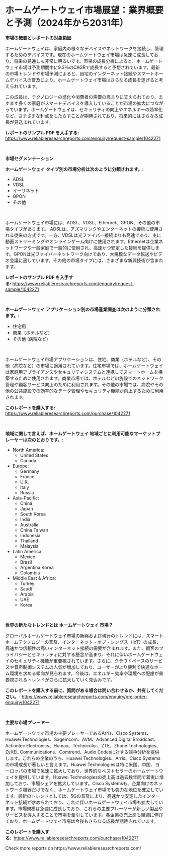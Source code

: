 <p><h1>ホームゲートウェイ市場展望：業界概要と予測（2024年から2031年）</h1></p><p><strong>市場の概要とレポートの対象範囲</strong></p>
<p><p>ホームゲートウェイは、家庭内の様々なデバイスやネットワークを接続し、管理するためのデバイスです。現在のホームゲートウェイ市場は急速に成長しており、将来の見通しも非常に明るいです。市場の成長分析によると、ホームゲートウェイ市場は予測期間中に9.3％のCAGRで成長すると予想されています。最新の市場トレンドや市場予測によると、自宅のインターネット接続やスマートホームデバイスの普及により、ホームゲートウェイ市場はさらなる成長を遂げると考えられています。</p><p>この成長は、テクノロジーの進化や消費者の需要の高まりに支えられており、ますます多くの家庭がスマートデバイスを導入していることが市場の拡大につながっています。ホームゲートウェイは、セキュリティの向上やエネルギーの効率化など、さまざまな利点をもたらすことが期待されており、将来的にはさらなる成長が見込まれています。</p></p>
<p><strong>レポートのサンプル PDF を入手する:</strong> <a href="https://www.reliableresearchreports.com/enquiry/request-sample/1042271">https://www.reliableresearchreports.com/enquiry/request-sample/1042271</a></p>
<p>&nbsp;</p>
<p><strong>市場セグメンテーション</strong></p>
<p><strong>ホームゲートウェイ タイプ別の市場分析は次のように分類されます。:</strong></p>
<p><ul><li>ADSL</li><li>VDSL</li><li>イーサネット</li><li>GPON</li><li>その他</li></ul></p>
<p>&nbsp;</p>
<p><p>ホームゲートウェイ市場には、ADSL、VDSL、Ethernet、GPON、その他の市場タイプがあります。 ADSLは、アズマリンクやエンターネットの接続に使用される従来の方式です。一方、VDSLは光ファイバー接続よりも高速であり、主に動画ストリーミングやオンラインゲーム向けに使用されます。Ethernetは企業ネットワークや一般家庭で一般的に使用され、高速かつ安定した接続を提供します。GPONは光ファイバーネットワーク向けであり、大規模なデータ転送やビデオ会議に適しています。その他の市場タイプには、さまざまな新興技術が含まれます。</p></p>
<p><strong>レポートのサンプル PDF を入手する:</strong>&nbsp;<a href="https://www.reliableresearchreports.com/enquiry/request-sample/1042271">https://www.reliableresearchreports.com/enquiry/request-sample/1042271</a></p>
<p>&nbsp;</p>
<p><strong> ホームゲートウェイ アプリケーション別の市場産業調査は次のように分類されます。:</strong></p>
<p><ul><li>住宅用</li><li>商業（ホテルなど）</li><li>その他 (病院など)</li></ul></p>
<p>&nbsp;</p>
<p><p>ホームゲートウェイ市場アプリケーションは、住宅、商業（ホテルなど）、その他（病院など）の市場に適用されています。住宅市場では、ホームゲートウェイは家庭用アプライアンスやセキュリティシステムと連携してスマートホームを構築するために使用されます。商業市場では、ホテルなどの施設でのネットワーク管理や顧客サービス向上のために利用されます。その他の市場では、病院やその他の公共施設での効率的なデータ管理やセキュリティ機能が向上するために利用されます。</p></p>
<p><strong>このレポートを購入する:</strong>&nbsp; <a href="https://www.reliableresearchreports.com/purchase/1042271">https://www.reliableresearchreports.com/purchase/1042271</a></p>
<p>&nbsp;</p>
<p><strong>地域に関して言えば、ホームゲートウェイ 地域ごとに利用可能なマーケットプレーヤーは次のとおりです。:</strong></p>
<p><ul>
    <li>
        North America:
        <ul>
            <li>United States</li>
            <li>Canada</li>
        </ul>
    </li>
    <li>
        Europe:
        <ul>
            <li>Germany</li>
            <li>France</li>
            <li>U.K.</li>
            <li>Italy</li>
            <li>Russia</li>
        </ul>
    </li>
    <li>
        Asia-Pacific:
        <ul>
            <li>China</li>
            <li>Japan</li>
            <li>South Korea</li>
            <li>India</li>
            <li>Australia</li>
            <li>China Taiwan</li>
            <li>Indonesia</li>
            <li>Thailand</li>
            <li>Malaysia</li>
        </ul>
    </li>
    <li>
        Latin America:
        <ul>
            <li>Mexico</li>
            <li>Brazil</li>
            <li>Argentina Korea</li>
            <li>Colombia</li>
        </ul>
    </li>
    <li>
        Middle East & Africa:
        <ul>
            <li>Turkey</li>
            <li>Saudi</li>
            <li>Arabia</li>
            <li>UAE</li>
            <li>Korea</li>
        </ul>
    </li>
    </ul></p>
<p>&nbsp;</p>
<p><strong>世界の新たなトレンドとは ホームゲートウェイ 市場？</strong></p>
<p><p>グローバルホームゲートウェイ市場の新興および現行のトレンドには、スマートホームテクノロジーの普及、インターネット・オブ・シングス（IoT）の成長、高速かつ信頼性の高いインターネット接続の需要が含まれます。また、顧客のプライバシーとセキュリティに対する懸念が高まり、それに伴いホームゲートウェイのセキュリティ機能が重要視されています。さらに、クラウドベースのサービスや音声制御システムの人気が増加しており、ユーザーがより便利で快適なホーム環境を求める傾向が見られます。今後は、エネルギー効率や環境への配慮が重要視されるトレンドがさらに拡大していく見込みです。</p></p>
<p><strong>このレポートを購入する前に、質問がある場合は問い合わせるか、共有してください。</strong>- <a href="https://www.reliableresearchreports.com/enquiry/pre-order-enquiry/1042271">https://www.reliableresearchreports.com/enquiry/pre-order-enquiry/1042271</a></p>
<p>&nbsp;</p>
<p><strong>主要な市場プレーヤー</strong></p>
<p><p>ホームゲートウェイ市場の主要プレーヤーであるArris、Cisco Systems、Huawei Technologies、Sagemcom、AVM、Advanced Digital Broadcast、Actiontec Electronics、Humax、Technicolor、ZTE、Zhone Technologies、ZyXEL Communications、Comtrend、Audio Codesに対する競争分析を提供します。これらの企業のうち、Huawei Technologies、Arris、Cisco Systemsの市場成長が著しいと言えます。Huawei Technologiesは特に米国、中国、ヨーロッパの市場で急速に拡大しており、世界的なベストセラーのホームゲートウェイを提供しています。Huawei Technologiesの売上高は過去数年間で着実に増加しており、市場シェアを拡大しています。Cisco Systemsも、企業向けのネットワーク機器だけでなく、ホームゲートウェイ市場でも強力な地位を確立しています。最新のトレンドとしては、5Gの普及により、高速かつ安定したインターネット接続が求められており、これに伴いホームゲートウェイ市場も拡大しています。市場規模は急速に成長しており、これらの主要プレーヤーが新しい製品やサービスを導入することで市場を牽引しています。各企業の売上高も順調に伸びており、ホームゲートウェイ市場は今後もさらなる成長が期待されています。</p></p>
<p><strong>このレポートを購入する:</strong>&nbsp;&nbsp;<a href="https://www.reliableresearchreports.com/purchase/1042271">https://www.reliableresearchreports.com/purchase/1042271</a></p>
<p>Check more reports on https://www.reliableresearchreports.com/</p>